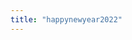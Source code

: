 ```yaml
---
title: "happynewyear2022"
---
```

<ClientOnly>
  <common-banner
      :pc-src="'/img/activities/year2022/pc-banner.png'"
      :mobile-src="'/img/activities/year2022/mob-banner.png'"
      :inside-name="'HAPPY NEW YEAR'"
      outside-name="openEuler of Our Own"
  ></common-banner>
  <activities-newyear/>
</ClientOnly>